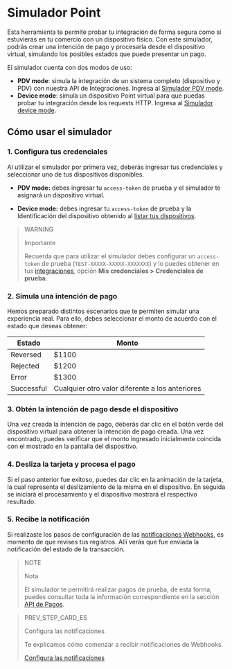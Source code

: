 # Simulador Point

Esta herramienta te permite probar tu integración de forma segura como si estuvieras en tu comercio con un dispositivo físico.
Con este simulador, podrás crear una intención de pago y procesarla desde el dispositivo virtual, simulando los posibles estados que puede presentar un pago.

El simulador cuenta con dos modos de uso:

* **PDV mode**: simula la integración de un sistema completo (dispositivo y PDV) con nuestra API de Integraciones. Ingresa al [Simulador PDV mode](https://api.mercadopago.com/point/integrator-simulator/sandbox/?ignoreapidoc=true).
* **Device mode**: simula un dispositivo Point virtual para que puedas probar tu integración desde los requests HTTP. Ingresa al [Simulador device mode](https://api.mercadopago.com/point/integrator-simulator/sandbox/device?ignoreapidoc=true).

## Cómo usar el simulador 

### 1. Configura tus credenciales

Al utilizar el simulador por primera vez, deberás ingresar tus credenciales y seleccionar uno de tus dispositivos disponibles. 

* **PDV mode:** debes ingresar tu `access-token` de prueba y el simulador te asignará un dispositivo virtual.

* **Device mode:** debes ingresar tu `access-token` de prueba y la Identificación del dispositivo obtenido al [listar tus dispositivos](https://www.mercadopago[FAKER][URL][DOMAIN]/developers/es/guides/in-person-payments/integration-api/create-payment-intent#bookmark_obtén_el_listado_de_tus_dispositivos_disponibles).

> WARNING
>
> Importante
>
> Recuerda que para utilizar el simulador debes configurar un `access-token` de prueba (`TEST-XXXXX-XXXXX-XXXXXXX`) y lo puedes obtener en tus [integraciones](https://www.mercadopago[FAKER][URL][DOMAIN]/developers/panel/applications), opción **Mis credenciales > Credenciales de prueba**.

### 2. Simula una intención de pago

Hemos preparado distintos escenarios que te permiten simular una experiencia real. Para ello, debes seleccionar el monto de acuerdo con el estado que deseas obtener:

| Estado | Monto |
|---|---|
| Reversed | $1100 |
| Rejected | $1200 |
| Error | $1300 |
| Successful | Cualquier otro valor diferente a los anteriores |


### 3. Obtén la intención de pago desde el dispositivo

Una vez creada la intención de pago, deberás dar clic en el botón verde del dispositivo virtual para obtener la intención de pago creada. Una vez encontrado, puedes verificar que el monto ingresado inicialmente coincida con el mostrado en la pantalla del dispositivo.

### 4. Desliza la tarjeta y procesa el pago

Si el paso anterior fue exitoso, puedes dar clic en la animación de la tarjeta, la cual representa el deslizamiento de la misma en el dispositivo. En seguida se iniciará el procesamiento y el dispositivo mostrará el respectivo resultado.

### 5. Recibe la notificación

Si realizaste los pasos de configuración de las [notificaciones Webhooks](https://www.mercadopago[FAKER][URL][DOMAIN]/developers/es/guides/in-person-payments/integration-api/integration#bookmark_3._Prepara_y_configura_tus_notificaciones_de_Webhook), es momento de que revises tus registros. Allí verás que fue enviada la notificación del estado de la transacción.

> NOTE
>
> Nota
>
> El simulador te permitirá realizar pagos de prueba, de esta forma, puedes consultar toda la información correspondiente en la sección [API de Pagos](https://www.mercadopago[FAKER][URL][DOMAIN]/developers/es/reference/payments/_payments_id/get).

> PREV_STEP_CARD_ES
>
> Configura las notificaciones
>
> Te explicamos cómo comenzar a recibir notificaciones de Webhooks.
>
> [Configura las notificaciones](https://www.mercadopago[FAKER][URL][DOMAIN]/developers/es/guides/in-person-payments/integration-api/notifications)
